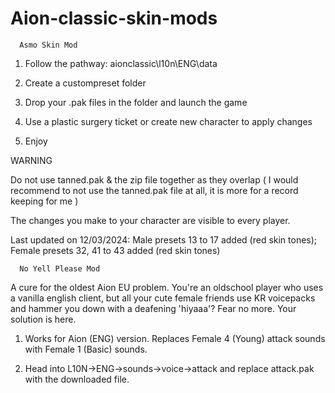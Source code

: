 # Aion-classic-skin-mods

      Asmo Skin Mod

1. Follow the pathway: aionclassic\l10n\ENG\data

2. Create a custompreset folder

3. Drop your .pak files in the folder and launch the game

4. Use a plastic surgery ticket or create new character to apply changes

5. Enjoy



WARNING

Do not use tanned.pak & the zip file together as they overlap ( I would recommend to not use the tanned.pak file at all, it is more for a record keeping for me )

The changes you make to your character are visible to every player.

Last updated on 12/03/2024: Male presets 13 to 17 added (red skin tones); Female presets 32, 41 to 43 added (red skin tones)


      No Yell Please Mod

A cure for the oldest Aion EU problem. You're an oldschool player who uses a vanilla english client, but all your cute female friends use KR voicepacks and hammer you down with a deafening 'hiyaaa'? Fear no more. Your solution is here.

1. Works for Aion (ENG) version. Replaces Female 4 (Young) attack sounds with Female 1 (Basic) sounds.
   
2. Head into L10N->ENG->sounds->voice->attack and replace attack.pak with the downloaded file.
